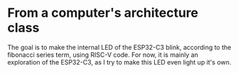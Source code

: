 # From a computer's architecture class

The goal is to make the internal LED of the ESP32-C3 blink, according to the fibonacci series term, using RISC-V code.
For now, it is mainly an exploration of the ESP32-C3, as I try to make this LED even light up it's own.
